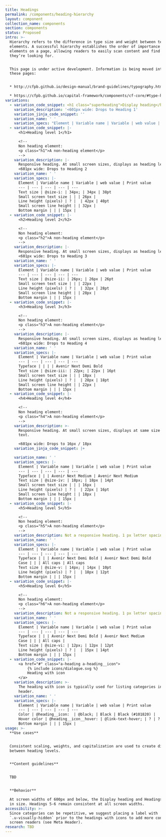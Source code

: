 ```yaml
---
title: Headings
permalink: /components/heading-hierarchy
layout: component
collection_name: components
section: components
status: Proposed
intro: >-
  Hierarchy refers to the difference in type size and weight between text
  elements. A successful hierarchy establishes the order of importance of
  elements on a page, allowing readers to easily scan content and find what
  they’re looking for.


  This page is under active development. Information is being moved into it from
  these pages:


  * http://cfpb.github.io/design-manual/brand-guidelines/typography.html

  * https://cfpb.github.io/capital-framework/components/cf-core/#type-hierarchy
variations:
  - variation_code_snippet: <h1 class="superheading">Display heading</h1>
    variation_description: '<601px wide: Drops to Heading 1'
    variation_jinja_code_snippet: ''
    variation_name: ' '
    variation_specs: "Element | Variable name | Variable | web value | Print value\n--- | --- | --- | --- | ---\nTypeface | | | Avenir Next Regular | Avenir Next Regular\nWebfont | @webfont-regular: | Arial; | Arial\nText color | @text: | @black; | Black (#101820)\t| 0, 0, 0, 100\nText size | @size-xl: | 48px; | 48px | 38pt\nSmall screen text size | | | 34px | \nLine height | @base-line-height: | unit( @base-line-height-px / @base-font-size-px ); | \nLine height (pixels) | ? |  | 60px | 66pt\nSmall screen line height | | 42px | \nBottom margin | | | | 30px\nExtra-small breakpoint | @bp-xs-max: | 600px; |"
  - variation_code_snippet: |-
      <h1>Heading level 1</h1>

      <!--
      Non heading element:
      <p class="h1">A non-heading element</p>
      -->
    variation_description: |-
      Responsive heading. At small screen sizes, displays as heading level 2.
      <601px wide: Drops to Heading 2
    variation_name: ' '
    variation_specs: |-
      Element | Variable name | Variable | web value | Print value
      --- | --- | --- | --- | ---
      Text size | @size-i: | 34px; | 34px | 38pt
      Small screen text size | | | 26px | 
      Line height (pixels) | ? |  | 42px | 40pt
      Small screen line height | | 32px | 
      Bottom margin | | | 15px |
  - variation_code_snippet: |-
      <h2>Heading level 2</h2>

      <!--
      Non heading element:
      <p class="h2">A non-heading element</p>
      -->
    variation_description: |-
      Responsive heading. At small screen sizes, displays as heading level 3.
      <601px wide: Drops to Heading 3
    variation_name: ' '
    variation_specs: |-
      Element | Variable name | Variable | web value | Print value
      --- | --- | --- | --- | ---
      Text size | @size-ii: | 26px; | 26px | 26pt
      Small screen text size | | | 22px | 
      Line height (pixels) | ? |  | 32px | 28pt
      Small screen line height | | 28px | 
      Bottom margin | | | 15px |
  - variation_code_snippet: |-
      <h3>Heading level 3</h3>

      <!--
      Non heading element:
      <p class="h3">A non-heading element</p>
      -->
    variation_description: |-
      Responsive heading. At small screen sizes, displays as heading level 4.
      <601px wide: Drops to Heading 4
    variation_name: ' '
    variation_specs: |-
      Element | Variable name | Variable | web value | Print value
      --- | --- | --- | --- | ---
      Typeface | | | | Avenir Next Demi Bold
      Text size | @size-iii: | 22px; | 22px | 16pt
      Small screen text size | | | 18px | 
      Line height (pixels) | ? |  | 28px | 18pt
      Small screen line height | | 22px | 
      Bottom margin | | | 15px |
  - variation_code_snippet: |-
      <h4>Heading level 4</h4>

      <!--
      Non heading element:
      <p class="h4">A non-heading element</p>
      -->
    variation_description: >-
      Responsive heading. At small screen sizes, displays at same size as body
      text.

      <601px wide: Drops to 16px / 18px
    variation_jinja_code_snippet: |+

    variation_name: ' '
    variation_specs: |-
      Element | Variable name | Variable | web value | Print value
      --- | --- | --- | --- | ---
      Typeface | | | Avenir Next Medium | Avenir Next Medium
      Text size | @size-iv: | 18px; | 18px | 14pt
      Small screen text size | | | 16px | 
      Line height (pixels) | ? |  | 22px | 16pt
      Small screen line height | | 18px | 
      Bottom margin | | | 15px |
  - variation_code_snippet: |-
      <h5>Heading level 5</h5>

      <!--
      Non heading element:
      <p class="h5">A non-heading element</p>
      -->
    variation_description: Not a responsive heading. 1 px letter spacing.
    variation_name: ' '
    variation_specs: |-
      Element | Variable name | Variable | web value | Print value
      --- | --- | --- | --- | ---
      Typeface | | | Avenir Next Demi Bold | Avenir Next Demi Bold
      Case | | | All caps | All caps
      Text size | @size-v: | 14px; | 14px | 10pt
      Line height (pixels) | ? |  | 18px | 12pt
      Bottom margin | | | 15px |
  - variation_code_snippet: |-
      <h5>Heading level 6</h5>

      <!--
      Non heading element:
      <p class="h6">A non-heading element</p>
      -->
    variation_description: Not a responsive heading. 1 px letter spacing.
    variation_name: ' '
    variation_specs: |-
      Element | Variable name | Variable | web value | Print value
      --- | --- | --- | --- | ---
      Typeface | | | Avenir Next Demi Bold | Avenir Next Medium
      Case | | | All caps | 
      Text size | @size-vi: | 12px; | 12px | 12pt
      Line height (pixels) | ? |  | 15px | 14pt
      Bottom margin | | | 15px |
  - variation_code_snippet: |-
      <a href="#" class="a-heading a-heading__icon">
          {% include icons/dialogue.svg %}
          Heading with icon
      </a>
    variation_description: >-
      The heading with icon is typically used for listing categories in a meta
      header.
    variation_name: ' '
    variation_specs: |-
      Element | Variable name | Variable | web value | Print value
      --- | --- | --- | --- | ---
      Color | @heading__icon:  | @black; | Black | Black (#101820) |
      Hover color | @heading__icon__hover: | @link-text-hover; | ? | ?
      Bottom margin | | | 15px |
usage: >-
  **Use cases**


  Consistent scaling, weights, and capitalization are used to create distinction
  between heading levels. 


  **Content guidelines**


  TBD


  **Behavior**

  At screen widths of 600px and below, the Display heading and Headings 1-4 drop
  in size. Headings 5-6 remain consistent at all screen widths.
accessibility: >-
  Since categories can be repetitive, we suggest placing a label with
  `.u-visually-hidden` prior to the headings with icons to add more context for
  screen readers (see Meta Header).
research: TBD
---
```


